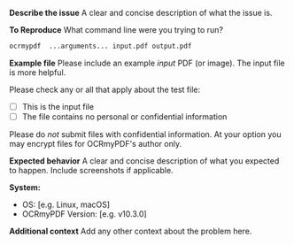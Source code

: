**Describe the issue**
A clear and concise description of what the issue is.

**To Reproduce**
What command line were you trying to run?

```bash
ocrmypdf  ...arguments... input.pdf output.pdf
```

**Example file**
Please include an example *input* PDF (or image). The input file is more helpful.

Please check any or all that apply about the test file:

- [ ] This is the input file
- [ ] The file contains no personal or confidential information

Please do *not* submit files with confidential information. At your option you may encrypt files for OCRmyPDF's author only.

**Expected behavior**
A clear and concise description of what you expected to happen. Include screenshots if applicable.

**System:**

- OS: [e.g. Linux, macOS]
- OCRmyPDF Version: [e.g. v10.3.0]

**Additional context**
Add any other context about the problem here.
